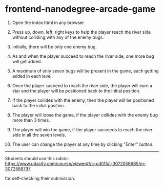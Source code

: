 frontend-nanodegree-arcade-game
===============================

1. Open the index.html in any browser.

2. Press up, down, left, right keys to help the player reach the river side without colliding with any of the enemy bugs.

3. Initially, there will be only one enemy bug.

4. As and when the player succeed to reach the river side, one more bug will get added.

5. A maximum of only seven bugs will be present in the game, each getting added in each level.

6. Once the player succeed to reach the river side, the player will earn a star and the player will be positioned back to the initial position.

7. If the player collides with the enemy, then the player will be positioned back to the initial position.

8. The player will loose the game, if the player collides with the enemy bug more than 3 times.

9. The player will win the game, if the player succeeds to reach the river side in all the seven levels. 

10. The user can change the player at any time by clicking "Enter" button.

**************************************************************************************************

Students should use this rubric: https://www.udacity.com/course/viewer#!/c-ud015/l-3072058665/m-3072588797

for self-checking their submission.
